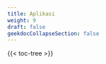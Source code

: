 ```yaml
---
title: Aplikasi
weight: 9
draft: false
geekdocCollapseSection: false
---
```

<!-- spellchecker-disable -->

{{< toc-tree >}}

<!-- spellchecker-enable -->
